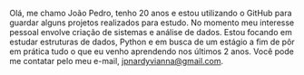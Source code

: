   Olá, me chamo João Pedro, tenho 20 anos e estou utilizando o GitHub para guardar alguns projetos realizados para estudo.
  No momento meu interesse pessoal envolve criação de sistemas e análise de dados.
  Estou focando em estudar estruturas de dados, Python e em busca de um estágio a fim de pôr em prática tudo o que eu venho aprendendo nos últimos 2 anos.
  Você pode me contatar pelo meu e-mail, jpnardyvianna@gmail.com.


